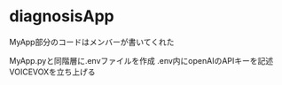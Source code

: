# diagnosisApp
MyApp部分のコードはメンバーが書いてくれた

MyApp.pyと同階層に.envファイルを作成
.env内にopenAIのAPIキーを記述
VOICEVOXを立ち上げる

